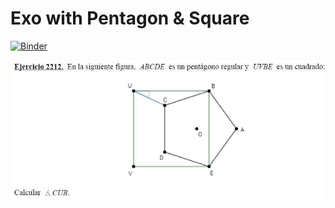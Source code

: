 # Exo with Pentagon & Square

[![Binder](https://mybinder.org/badge_logo.svg)](https://mybinder.org/v2/gh/pcrespov/maths-notebooks.git/master?filepath=penthagon-soler%2FPentagonSquare.ipynb)

![](img/geometry.jpg)



[jupyter]:https://jupyter.org